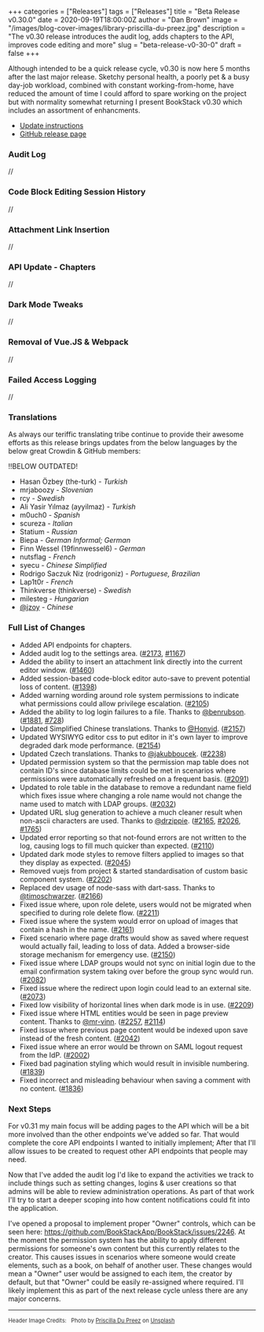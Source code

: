 +++
categories = ["Releases"]
tags = ["Releases"]
title = "Beta Release v0.30.0"
date = 2020-09-19T18:00:00Z
author = "Dan Brown"
image = "/images/blog-cover-images/library-priscilla-du-preez.jpg"
description = "The v0.30 release introduces the audit log, adds chapters to the API, improves code editing and more"
slug = "beta-release-v0-30-0"
draft = false
+++

Although intended to be a quick release cycle, v0.30 is now here 5 months after the last major release. Sketchy personal health, a poorly pet & a busy day-job workload, combined with constant working-from-home, have reduced the amount of time I could afford to spare working on the project but with normality somewhat returning I present BookStack v0.30 which includes an assortment of enhancments. 


* [Update instructions](https://www.bookstackapp.com/docs/admin/updates)
* [GitHub release page](https://github.com/BookStackApp/BookStack/releases/tag/v0.30.0)


### Audit Log

//

### Code Block Editing Session History

//

### Attachment Link Insertion

//

### API Update - Chapters

//

### Dark Mode Tweaks

//

### Removal of Vue.JS & Webpack

//

### Failed Access Logging

//

### Translations

As always our teriffic translating tribe continue to provide their awesome efforts as this release brings updates
from the below languages by the below great Crowdin & GitHub members:

!!BELOW OUTDATED!

* Hasan Özbey (the-turk) - *Turkish*
* mrjaboozy - *Slovenian*
* rcy - *Swedish*
* Ali Yasir Yılmaz (ayyilmaz) - *Turkish*
* m0uch0 - *Spanish*
* scureza - *Italian*
* Statium - *Russian*
* Biepa - *German Informal; German*
* Finn Wessel (19finnwessel6) - *German*
* nutsflag - *French*
* syecu - *Chinese Simplified*
* Rodrigo Saczuk Niz (rodrigoniz) - *Portuguese, Brazilian*
* Lap1t0r - *French*
* Thinkverse (thinkverse) - *Swedish*
* milesteg - *Hungarian*
* [@jzoy](https://github.com/BookStackApp/BookStack/pull/2023) - *Chinese*

### Full List of Changes

* Added API endpoints for chapters.
* Added audit log to the settings area. ([#2173](https://github.com/BookStackApp/BookStack/issues/2173), [#1167](https://github.com/BookStackApp/BookStack/issues/1167))
* Added the ability to insert an attachment link directly into the current editor window. ([#1460](https://github.com/BookStackApp/BookStack/issues/1460))
* Added session-based code-block editor auto-save to prevent potential loss of content. ([#1398](https://github.com/BookStackApp/BookStack/issues/1398))
* Added warning wording around role system permissions to indicate what permissions could allow privilege escalation. ([#2105](https://github.com/BookStackApp/BookStack/issues/2105))
* Added the ability to log login failures to a file. Thanks to [@benrubson](https://github.com/BookStackApp/BookStack/pull/1881). ([#1881](https://github.com/BookStackApp/BookStack/pull/1881), [#728](https://github.com/BookStackApp/BookStack/issues/728))
* Updated Simplified Chinese translations. Thanks to [@Honvid](https://github.com/BookStackApp/BookStack/pull/2157). ([#2157](https://github.com/BookStackApp/BookStack/pull/2157))
* Updated WYSIWYG editor css to put editor in it's own layer to improve degraded dark mode performance. ([#2154](https://github.com/BookStackApp/BookStack/issues/2154))
* Updated Czech translations. Thanks to [@jakubboucek](https://github.com/BookStackApp/BookStack/pull/2238). ([#2238](https://github.com/BookStackApp/BookStack/pull/2238))
* Updated permission system so that the permission map table does not contain ID's since database limits could be met in scenarios where permissions were automatically refreshed on a frequent basis. ([#2091](https://github.com/BookStackApp/BookStack/issues/2091))
* Updated to role table in the database to remove a redundant name field which fixes issue where changing a role name would not change the name used to match with LDAP groups. ([#2032](https://github.com/BookStackApp/BookStack/issues/2032))
* Updated URL slug generation to achieve a much cleaner result when non-ascii characters are used. Thanks to [@drzippie](https://github.com/BookStackApp/BookStack/pull/2165). ([#2165](https://github.com/BookStackApp/BookStack/pull/2165), [#2026](https://github.com/BookStackApp/BookStack/issues/2026), [#1765](https://github.com/BookStackApp/BookStack/issues/1765))
* Updated error reporting so that not-found errors are not written to the log, causing logs to fill much quicker than expected. ([#2110](https://github.com/BookStackApp/BookStack/issues/2110))
* Updated dark mode styles to remove filters applied to images so that they display as expected. ([#2045](https://github.com/BookStackApp/BookStack/issues/2045))
* Removed vuejs from project & started standardisation of custom basic component system. ([#2202](https://github.com/BookStackApp/BookStack/issues/2202))
* Replaced dev usage of node-sass with dart-sass. Thanks to [@timoschwarzer](https://github.com/BookStackApp/BookStack/pull/2166). ([#2166](https://github.com/BookStackApp/BookStack/pull/2166))
* Fixed issue where, upon role delete, users would not be migrated when specified to during role delete flow. ([#2211](https://github.com/BookStackApp/BookStack/issues/2211))
* Fixed issue where the system would error on upload of images that contain a hash in the name. ([#2161](https://github.com/BookStackApp/BookStack/issues/2161))
* Fixed scenario where page drafts would show as saved where request would actually fail, leading to loss of data. Added a browser-side storage mechanism for emergency use. ([#2150](https://github.com/BookStackApp/BookStack/issues/2150))
* Fixed issue where LDAP groups would not sync on initial login due to the email confirmation system taking over before the group sync would run. ([#2082](https://github.com/BookStackApp/BookStack/issues/2082))
* Fixed issue where the redirect upon login could lead to an external site. ([#2073](https://github.com/BookStackApp/BookStack/issues/2073))
* Fixed low visibility of horizontal lines when dark mode is in use. ([#2209](https://github.com/BookStackApp/BookStack/issues/2209))
* Fixed issue where HTML entities would be seen in page preview content. Thanks to [@mr-vinn](https://github.com/BookStackApp/BookStack/pull/2257). ([#2257](https://github.com/BookStackApp/BookStack/pull/2257), [#2114](https://github.com/BookStackApp/BookStack/issues/2114))
* Fixed issue where previous page content would be indexed upon save instead of the fresh content. ([#2042](https://github.com/BookStackApp/BookStack/issues/2042))
* Fixed issue where an error would be thrown on SAML logout request from the IdP. ([#2002](https://github.com/BookStackApp/BookStack/issues/2002))
* Fixed bad pagination styling which would result in invisible numbering. ([#1839](https://github.com/BookStackApp/BookStack/issues/1839))
* Fixed incorrect and misleading behaviour when saving a comment with no content. ([#1836](https://github.com/BookStackApp/BookStack/issues/1836))


### Next Steps

For v0.31 my main focus will be adding pages to the API which will be a bit more involved than the other endpoints we've added so far. That would complete the core API endpoints I wanted to initially implement; After that I'll allow issues to be created to request other API endpoints that people may need.

Now that I've added the audit log I'd like to expand the activities we track to include things such as setting changes, logins & user creations so that admins will be able to review administration operations. As part of that work I'll try to start a deeper scoping into how content notifications could fit into the application.

I've opened a proposal to implement proper "Owner" controls, which can be seen here: https://github.com/BookStackApp/BookStack/issues/2246. At the moment the permission system has the ability to apply different permissions for someone's own content but this currently relates to the creator. This causes issues in scenarios where someone would create elements, such as a book, on behalf of another user. These changes would mean a "Owner" user would be assigned to each item, the creator by default, but that "Owner" could be easily re-assigned where required. I'll likely implement this as part of the next release cycle unless there are any major concerns. 

----

<span style="font-size: 0.8em;opacity:0.9;">Header Image Credits: &nbsp; <span>Photo by <a href="https://unsplash.com/@priscilladupreez?utm_source=unsplash&amp;utm_medium=referral&amp;utm_content=creditCopyText">Priscilla Du Preez</a> on <a href="https://unsplash.com/s/photos/books?utm_source=unsplash&amp;utm_medium=referral&amp;utm_content=creditCopyText">Unsplash</a></span></span>
